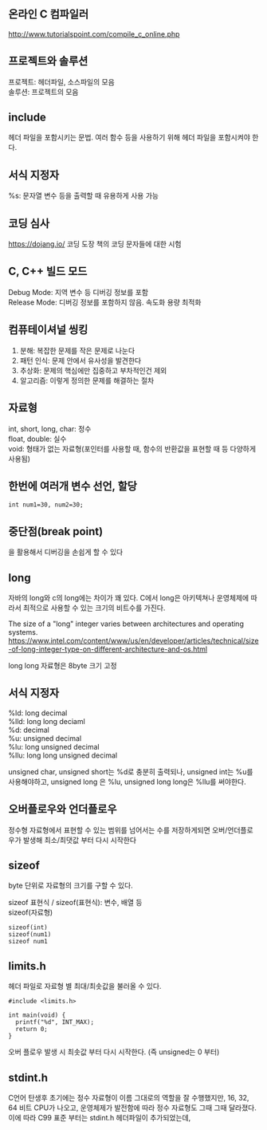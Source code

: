 
## 온라인 C 컴파일러
http://www.tutorialspoint.com/compile_c_online.php

## 프로젝트와 솔루션
프로젝트: 헤더파일, 소스파일의 모음  
솔루션: 프로젝트의 모음

## include
헤더 파일을 포함시키는 문법. 여러 함수 등을 사용하기 위해 헤더 파일을 포함시켜야 한다.

## 서식 지정자
%s: 문자열 변수 등을 출력할 때 유용하게 사용 가능

## 코딩 심사
https://dojang.io/
코딩 도장 책의 코딩 문자들에 대한 시험

## C, C++ 빌드 모드
Debug Mode: 지역 변수 등 디버깅 정보를 포함  
Release Mode: 디버깅 정보를 포함하지 않음. 속도화 용량 최적화

## 컴퓨테이셔널 씽킹
1. 분해: 복잡한 문제를 작은 문제로 나눈다
2. 패턴 인식: 문제 안에서 유사성을 발견한다
3. 추상화: 문제의 핵심에만 집중하고 부차적인건 제외
4. 알고리즘: 이렇게 정의한 문제를 해결하는 절차

## 자료형
int, short, long, char: 정수  
float, double: 실수  
void: 형태가 없는 자료형(포인터를 사용할 때, 함수의 반환값을 표현할 때 등 다양하게 사용됨)

## 한번에 여러개 변수 선언, 할당
```
int num1=30, num2=30;
```
## 중단점(break point)
을 활용해서 디버깅을 손쉽게 할 수 있다

## long
자바의 long와 c의 long에는 차이가 꽤 있다. C에서 long은 아키텍쳐나 운영체제에 따라서 최적으로 사용할 수 있는 크기의 비트수를 가진다.

The size of a "long" integer varies between architectures and operating systems.  
https://www.intel.com/content/www/us/en/developer/articles/technical/size-of-long-integer-type-on-different-architecture-and-os.html

long long 자료형은 8byte 크기 고정

## 서식 지정자
%ld: long decimal  
%lld: long long deciaml  
%d: decimal  
%u: unsigned decimal  
%lu: long unsigned decimal  
%llu: long long unsigned decimal  

unsigned char, unsigned short는 %d로 충분히 출력되나, unsigned int는 %u를 사용해야하고, unsigned long 은 %lu, unsigned long long은 %llu를 써야한다.

## 오버플로우와 언더플로우
정수형 자료형에서 표현할 수 있는 범위를 넘어서는 수를 저장하게되면 오버/언더플로우가 발생해 최소/최댓값 부터 다시 시작한다

## sizeof
byte 단위로 자료형의 크기를 구할 수 있다.

sizeof 표현식 / sizeof(표현식): 변수, 배열 등  
sizeof(자료형)

```
sizeof(int)
sizeof(num1)
sizeof num1
```

## limits.h
헤더 파일로 자료형 별 최대/최솟값을 불러올 수 있다.
```
#include <limits.h>

int main(void) {
  printf("%d", INT_MAX);
  return 0;
}
```

오버 플로우 발생 시 최솟값 부터 다시 시작한다. (즉 unsigned는 0 부터)

## stdint.h
C언어 탄생후 초기에는 정수 자료형이 이름 그대로의 역할을 잘 수행했지만, 16, 32, 64 비트 CPU가 나오고, 운영체제가 발전함에 따라 정수 자료형도 그때 그때 달라졌다.
이에 따라 C99 표준 부터는 stdint.h 헤더파일이 추가되었는데,
```

```
